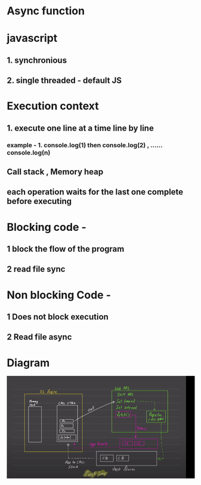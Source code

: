 # Async function

# javascript

## 1. synchronious

## 2. single threaded - default JS

# Execution context

## 1. execute one line at a time line by line

### example - 1. console.log(1) then console.log(2) , ...... console.log(n)

## Call stack , Memory heap

## each operation waits for the last one complete before executing

# Blocking code -

## 1 block the flow of the program

## 2 read file sync

# Non blocking Code -

## 1 Does not block execution

## 2 Read file async

# Diagram

![local image](images/image.png)
